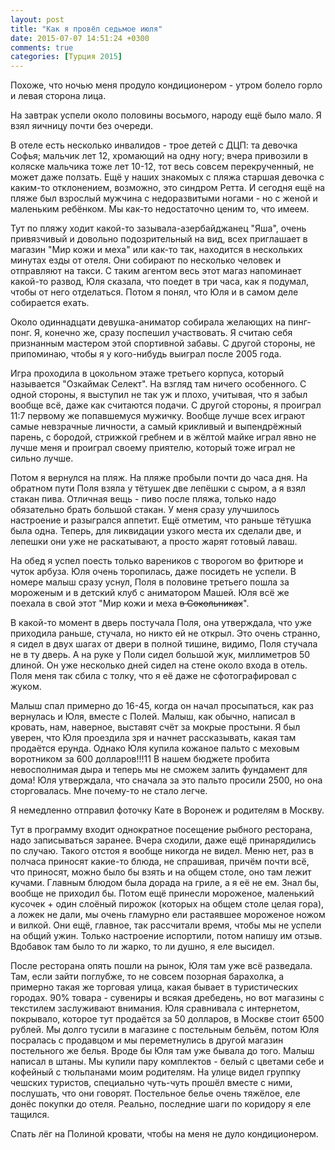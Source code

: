 ```yaml
---
layout: post
title: "Как я провёл седьмое июля"
date: 2015-07-07 14:51:24 +0300
comments: true
categories: [Турция 2015]
---
```

Похоже, что ночью меня продуло кондиционером - утром болело горло и левая сторона лица.

На завтрак успели около половины восьмого, народу ещё было мало. Я взял яичницу почти без очереди.

В отеле есть несколько инвалидов - трое детей с ДЦП: та девочка Софья; мальчик лет 12, хромающий на одну ногу; вчера привозили в коляске мальчика тоже лет 10-12, тот весь совсем перекрученный, не может даже ползать. Ещё у наших знакомых с пляжа старшая девочка с каким-то отклонением, возможно, это синдром Ретта. И сегодня ещё на пляже был взрослый мужчина с недоразвитыми ногами - но с женой и маленьким ребёнком. Мы как-то недостаточно ценим то, что имеем.

Тут по пляжу ходит какой-то зазывала-азербайджанец "Яша", очень привязчивый и довольно подозрительный на вид, всех приглашает в магазин "Мир кожи и меха" или как-то так, находится в нескольких минутах езды от отеля. Они собирают по несколько человек и отправляют на такси. С таким агентом весь этот магаз напоминает какой-то развод, Юля сказала, что поедет в три часа, как я подумал, чтобы от него отделаться. Потом я понял, что Юля и в самом деле собирается ехать.

Около одиннадцати девушка-аниматор собирала желающих на пинг-понг. Я, конечно же, сразу поспешил участвовать. Я считаю себя признанным мастером этой спортивной забавы. С другой стороны, не припоминаю, чтобы я у кого-нибудь выиграл после 2005 года. 

Игра проходила в цокольном этаже третьего корпуса, который называется "Озкаймак Селект". На взгляд там ничего особенного. С одной стороны, я выступил не так уж и плохо, учитывая, что я забыл вообще всё, даже как считаются подачи. С другой стороны, я проиграл 11:7 первому же попавшемуся мужичку. Вообще лучше всех играют самые невзрачные личности, а самый крикливый и выпендрёжный парень, с бородой, стрижкой гребнем и в жёлтой майке играл явно не лучше меня и проиграл своему приятелю, который тоже играл не сильно лучше.

Потом я вернулся на пляж. На пляже пробыли почти до часа дня. На обратном пути Поля взяла у тётушек две лепёшки с сыром, а я взял стакан пива. Отличная вещь - пиво после пляжа, только надо обязательно брать большой стакан. У меня сразу улучшилось настроение и разыгрался аппетит. Ещё отметим, что раньше тётушка была одна. Теперь, для ликвидации узкого места их сделали две, и лепешки они уже не раскатывают, а просто жарят готовый лаваш.

На обед я успел поесть только вареников с творогом во фритюре и чуток арбуза. Юля очень торопилась, даже посидеть не успели. В номере малыш сразу уснул, Поля в половине третьего пошла за мороженым и в детский клуб с аниматором Машей. Юля всё же поехала в свой этот "Мир кожи и меха ~~в Сокольниках~~".

В какой-то момент в дверь постучала Поля, она утверждала, что уже приходила раньше, стучала, но никто ей не открыл. Это очень странно, я сидел в двух шагах от двери в полной тишине, видимо, Поля стучала не в ту дверь. А на руке у Поли сидел большой жук, миллиметров 50 длиной. Он уже несколько дней сидел на стене около входа в отель. Поля меня так сбила с толку, что я её даже не сфотографировал с жуком.

Малыш спал примерно до 16-45, когда он начал просыпаться, как раз вернулась и Юля, вместе с Полей. Малыш, как обычно, написал в кровать, нам, наверное, выставят счёт за мокрые простыни. Я был уверен, что Юля проездила зря и начнет рассказывать, какая там продаётся ерунда. Однако Юля купила кожаное пальто с меховым воротником за 600 долларов!!!11 В нашем бюджете пробита невосполнимая дыра и теперь мы не сможем залить фундамент для дома! Юля утверждала, что сначала за это пальто просили 2500, но она сторговалась. Мне почему-то не стало легче. 

Я немедленно отправил фоточку Кате в Воронеж и родителям в Москву.

Тут в программу входит однократное посещение рыбного ресторана, надо записываться заранее. Вчера сходили, даже ещё принарядились по случаю. Такого отстоя я вообще никогда не видел. Меню нет, раз в полчаса приносят какие-то блюда, не спрашивая, причём почти всё, что приносят, можно было бы взять и на общем столе, оно там лежит кучами. Главным блюдом была дорада на гриле, а я её не ем. Знал бы, вообще не приходил бы. Потом ещё принесли мороженое, маленький кусочек + один слоёный пирожок (которых на общем столе целая гора), а ложек не дали, мы очень гламурно ели растаявшее мороженое ножом и вилкой. Они ещё, главное, так рассчитали время, чтобы мы не успели на общий ужин. Только настроение испортили, потом напишу им отзыв. Вдобавок там было то ли жарко, то ли душно, я еле высидел.

После ресторана опять пошли на рынок, Юля там уже всё разведала. Там, если зайти поглубже, то не совсем позорная барахолка, а примерно такая же торговая улица, какая бывает в туристических городах. 90% товара - сувениры и всякая дребедень, но вот магазины с текстилем заслуживают внимания. Юля сравнивала с интернетом, покрывало, которое тут продаётся за 50 долларов, в Москве стоит 6500 рублей.  Мы долго тусили в магазине с постельным бельём, потом Юля посралась с продавцом и мы переметнулись в другой магазин постельного же белья. Вроде бы Юля там уже бывала до того. Малыш написал в штаны. Мы купили пару комплектов - белый с цветами себе и кофейный с тюльпанами моим родителям. На улице видел группку чешских туристов, специально чуть-чуть прошёл вместе с ними, послушать, что они говорят. Постельное белье очень тяжёлое, еле донёс покупки до отеля. Реально, последние шаги по коридору я еле тащился.

Спать лёг на Полиной кровати, чтобы на меня не дуло кондиционером.